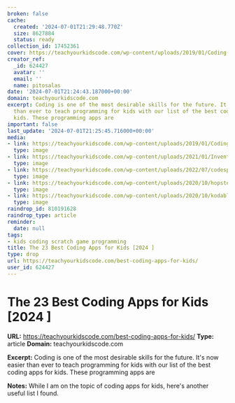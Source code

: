```yaml
---
broken: false
cache:
  created: '2024-07-01T21:29:48.770Z'
  size: 8627884
  status: ready
collection_id: 17452361
cover: https://teachyourkidscode.com/wp-content/uploads/2019/01/Coding-Apps-for-Kids-Programming-Apps-Featured-Image.png
creator_ref:
  _id: 624427
  avatar: ''
  email: ''
  name: pitosalas
date: '2024-07-01T21:24:43.187000+00:00'
domain: teachyourkidscode.com
excerpt: Coding is one of the most desirable skills for the future. It's now easier
  than ever to teach programming for kids with our list of the best coding apps for
  kids. These programming apps are
important: false
last_update: '2024-07-01T21:25:45.716000+00:00'
media:
- link: https://teachyourkidscode.com/wp-content/uploads/2019/01/Coding-Apps-for-Kids-Programming-Apps-Featured-Image.png
  type: image
- link: https://teachyourkidscode.com/wp-content/uploads/2021/01/Invent-an-App-1.png
  type: image
- link: https://teachyourkidscode.com/wp-content/uploads/2022/07/codespark-academy-kids-coding-768x768.png
  type: image
- link: https://teachyourkidscode.com/wp-content/uploads/2020/10/hopster-coding-safari-for-kids-768x768.png
  type: image
- link: https://teachyourkidscode.com/wp-content/uploads/2020/10/kodable-768x768.png
  type: image
raindrop_id: 810191628
raindrop_type: article
reminder:
  date: null
tags:
- kids coding scratch game programming
title: The 23 Best Coding Apps for Kids [2024 ]
type: drop
url: https://teachyourkidscode.com/best-coding-apps-for-kids/
user_id: 624427
---
```


# The 23 Best Coding Apps for Kids [2024 ]

**URL:** https://teachyourkidscode.com/best-coding-apps-for-kids/
**Type:** article
**Domain:** teachyourkidscode.com

**Excerpt:** Coding is one of the most desirable skills for the future. It's now easier than ever to teach programming for kids with our list of the best coding apps for kids. These programming apps are

**Notes:**
While I am on the topic of coding apps for kids, here's another useful list I found.
